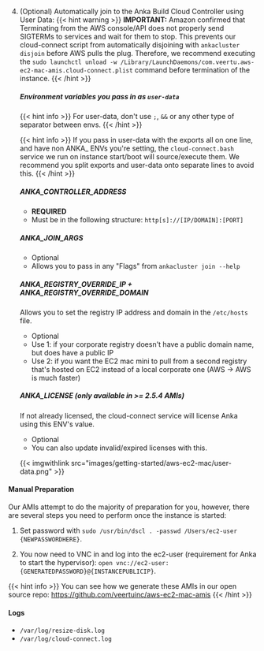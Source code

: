 ---
---

4. (Optional) Automatically join to the Anka Build Cloud Controller using User Data:
  {{< hint warning >}}
  **IMPORTANT:** Amazon confirmed that Terminating from the AWS console/API does not properly send SIGTERMs to services and wait for them to stop. This prevents our cloud-connect script from automatically disjoining with `ankacluster disjoin` before AWS pulls the plug. Therefore, we recommend executing the `sudo launchctl unload -w /Library/LaunchDaemons/com.veertu.aws-ec2-mac-amis.cloud-connect.plist` command before termination of the instance.
  {{< /hint >}}

    ##### Environment variables you pass in as `user-data`

    {{< hint info >}}
  For user-data, don't use `;`, `&&` or any other type of separator between envs.
    {{< /hint >}}

    {{< hint info >}}
  If you pass in user-data with the exports all on one line, and have non ANKA_ ENVs you're setting, the `cloud-connect.bash` service we run on instance start/boot will source/execute them. We recommend you split exports and user-data onto separate lines to avoid this.
    {{< /hint >}}

    ##### ANKA_CONTROLLER_ADDRESS

    - **REQUIRED**
    - Must be in the following structure: `http[s]://[IP/DOMAIN]:[PORT]`

    ##### ANKA_JOIN_ARGS

    - Optional
    - Allows you to pass in any "Flags" from `ankacluster join --help`

    ##### ANKA_REGISTRY_OVERRIDE_IP + ANKA_REGISTRY_OVERRIDE_DOMAIN

    Allows you to set the registry IP address and domain in the `/etc/hosts` file.

    - Optional
    - Use 1: if your corporate registry doesn't have a public domain name, but does have a public IP
    - Use 2: if you want the EC2 mac mini to pull from a second registry that's hosted on EC2 instead of a local corporate one (AWS -> AWS is much faster)

    ##### ANKA_LICENSE (only available in >= 2.5.4 AMIs)

    If not already licensed, the cloud-connect service will license Anka using this ENV's value.

    - Optional
    - You can also update invalid/expired licenses with this.

    {{< imgwithlink src="images/getting-started/aws-ec2-mac/user-data.png" >}}

#### Manual Preparation

Our AMIs attempt to do the majority of preparation for you, however, there are several steps you need to perform once the instance is started:

1. Set password with `sudo /usr/bin/dscl . -passwd /Users/ec2-user {NEWPASSWORDHERE}`.

2. You now need to VNC in and log into the ec2-user (requirement for Anka to start the hypervisor): `open vnc://ec2-user:{GENERATEDPASSWORD}@{INSTANCEPUBLICIP}`.

{{< hint info >}}
You can see how we generate these AMIs in our open source repo: https://github.com/veertuinc/aws-ec2-mac-amis
{{< /hint >}}

#### Logs

- `/var/log/resize-disk.log`
- `/var/log/cloud-connect.log`
